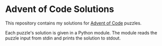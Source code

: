 # Advent of Code Solutions

This repository contains my solutions for [Advent of Code](https://adventofcode.com) puzzles.

Each puzzle's solution is given in a Python module.
The module reads the puzzle input from stdin and prints the solution to stdout.
